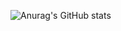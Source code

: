 ![Anurag's GitHub stats](https://github-readme-stats.vercel.app/api?username=alimuhammedak&show_icons=true&theme=radical)
